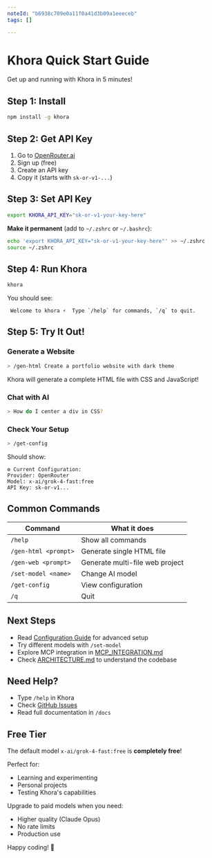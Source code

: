```yaml
---
noteId: "b6938c709e0a11f0a41d3b09a1eeeceb"
tags: []

---
```


# Khora Quick Start Guide

Get up and running with Khora in 5 minutes!

## Step 1: Install

```bash
npm install -g khora
```

## Step 2: Get API Key

1. Go to [OpenRouter.ai](https://openrouter.ai/)
2. Sign up (free)
3. Create an API key
4. Copy it (starts with `sk-or-v1-...`)

## Step 3: Set API Key

```bash
export KHORA_API_KEY="sk-or-v1-your-key-here"
```

**Make it permanent** (add to `~/.zshrc` or `~/.bashrc`):

```bash
echo 'export KHORA_API_KEY="sk-or-v1-your-key-here"' >> ~/.zshrc
source ~/.zshrc
```

## Step 4: Run Khora

```bash
khora
```

You should see:

```
 Welcome to khora ⚡  Type `/help` for commands, `/q` to quit.
```

## Step 5: Try It Out!

### Generate a Website

```bash
> /gen-html Create a portfolio website with dark theme
```

Khora will generate a complete HTML file with CSS and JavaScript!

### Chat with AI

```bash
> How do I center a div in CSS?
```

### Check Your Setup

```bash
> /get-config
```

Should show:
```
⚙️ Current Configuration:
Provider: OpenRouter
Model: x-ai/grok-4-fast:free
API Key: sk-or-v1...
```

## Common Commands

| Command | What it does |
|---------|-------------|
| `/help` | Show all commands |
| `/gen-html <prompt>` | Generate single HTML file |
| `/gen-web <prompt>` | Generate multi-file web project |
| `/set-model <name>` | Change AI model |
| `/get-config` | View configuration |
| `/q` | Quit |

## Next Steps

- Read [Configuration Guide](CONFIGURATION.md) for advanced setup
- Try different models with `/set-model`
- Explore MCP integration in [MCP_INTEGRATION.md](../MCP_INTEGRATION.md)
- Check [ARCHITECTURE.md](ARCHITECTURE.md) to understand the codebase

## Need Help?

- Type `/help` in Khora
- Check [GitHub Issues](https://github.com/your-org/khora/issues)
- Read full documentation in `/docs`

## Free Tier

The default model `x-ai/grok-4-fast:free` is **completely free**! 

Perfect for:
- Learning and experimenting
- Personal projects
- Testing Khora's capabilities

Upgrade to paid models when you need:
- Higher quality (Claude Opus)
- No rate limits
- Production use

Happy coding! 🚀
